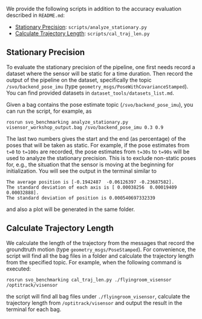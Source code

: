 We provide the following scripts in addition to the accuracy evaluation described in `README.md`:

* [Stationary Precision](#stationary-precision): `scripts/analyze_stationary.py`
* [Calculate Trajectory Length](#calculate-trajectory-length): `scripts/cal_traj_len.py`

## Stationary Precision
To evaluate the stationary precision of the pipeline, one first needs record a dataset where the sensor will be static for a time duration. Then record the output of the pipeline on the dataset, specifically the topic `/svo/backend_pose_imu` (type `geometry_msgs/PoseWithCovarianceStamped`). You can find provided datasets in `dataset_tools/datasets_list.md`.

Given a bag contains the pose estimate topic (`/svo/backend_pose_imu`), you can run the script, for example, as
```
rosrun svo_benchmarking analyze_stationary.py visensor_workshop_output.bag /svo/backend_pose_imu 0.3 0.9

```
The last two numbers gives the start and the end (as percentage) of the poses that will be taken as static. For example, if the pose estimates from `t=0` to `t=100s` are recorded, the pose estimates from `t=30s` to `t=90s` will be used to analyze the stationary precision. This is to exclude non-static poses for, e.g., the situation that the sensor is moving at the beginning for initialization.
You will see the output in the terminal similar to
```
The average position is [-0.1942487  -0.06126397 -0.23687582].
The standard deviation of each axis is [ 0.00038256  0.00019409  0.00032888].
The standard deviation of position is 0.000540697332339
```
and also a plot will be generated in the same folder.

## Calculate Trajectory Length
We calculate the length of the trajectory from the messages that record the groundtruth motion (type `geometry_msgs/PoseStamped`). For convenience, the script will find all the bag files in a folder and calculate the trajectory length from the specified topic.
For example, when the following command is executed:
```
rosrun svo_benchmarking cal_traj_len.py ./flyingroom_visensor /optitrack/visensor
```
the script will find all bag files under `./flyingroom_visensor`, calculate the trajectory length from `/optitrack/visensor` and output the result in the terminal for each bag.

